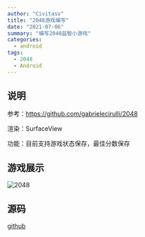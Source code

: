 ```yaml
---
author: "Civitasv"
title: "2048游戏编写"
date: "2021-07-06"
summary: "编写2048益智小游戏"
categories:
  - android
tags:
  - 2048
  - Android
---
```


## 说明

参考：<https://github.com/gabrielecirulli/2048>

渲染：SurfaceView

功能：目前支持游戏状态保存，最佳分数保存

## 游戏展示

![2048](/img/in-post/android-2048/2048.gif)

## 源码

[github](https://github.com/Civitasv/android-2048)
